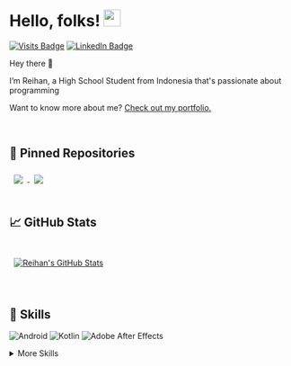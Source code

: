 # Hello, folks! <img src="https://raw.githubusercontent.com/MartinHeinz/MartinHeinz/master/wave.gif" width="30px">

[![Visits Badge](https://badges.pufler.dev/visits/reihanfatilla/reihanfatilla)](https://github.com/reihanfatilla)
[![LinkedIn Badge](https://img.shields.io/badge/LinkedIn-Profile-informational?style=flat&logo=linkedin&logoColor=white&color=0D76A8)](https://www.linkedin.com/in/muhammad-reihan-fatilla-48a62721a//)

Hey there 👋

I’m Reihan, a High School Student from Indonesia that's passionate about programming 

Want to know more about me? [Check out my portfolio.]()


<br>

## 📌 Pinned Repositories

<a href="https://github.com/ReihanFatilla/Notto">
<img align="center" style="margin:0.5rem" src="https://github-readme-stats.vercel.app/api/pin/?username=reihanfatilla&repo=Notto&title_color=ffffff&text_color=c9cacc&icon_color=4AB197&bg_color=1A2B34" />
</a>

<a href="https://github.com/ReihanFatilla/Health-News">
  <img align="center" style="margin:0.5rem" src="https://github-readme-stats.vercel.app/api/pin/?username=reihanfatilla&repo=Health-News&title_color=ffffff&text_color=c9cacc&icon_color=4AB197&bg_color=1A2B34" />
</a>

<br>
<br>

## &#x1f4c8; GitHub Stats

<br>

<a href="https://github.com/reihanfatilla">
  <img align="center" style="margin:0.5rem" src="https://github-readme-stats.vercel.app/api?username=reihanfatilla&show_icons=true&line_height=27&count_private=true&title_color=ffffff&text_color=c9cacc&icon_color=4AB097&bg_color=1A2B34" alt="Reihan's GitHub Stats" />
</a>
<br>

<br>
<br>

## 💼 Skills

![Android](https://img.shields.io/badge/Android-3DDC84?style=for-the-badge&logo=android&logoColor=white)
![Kotlin](https://img.shields.io/badge/kotlin-%230095D5.svg?style=for-the-badge&logo=kotlin&logoColor=white)
![Adobe After Effects](https://img.shields.io/badge/Adobe%20After%20Effects-9999FF.svg?style=for-the-badge&logo=Adobe%20After%20Effects&logoColor=white)


<details>
<summary>More Skills</summary>
<br>

![CSS3](https://img.shields.io/badge/css3-%231572B6.svg?style=for-the-badge&logo=css3&logoColor=white)
![HTML5](https://img.shields.io/badge/html5-%23E34F26.svg?style=for-the-badge&logo=html5&logoColor=white)
![JavaScript](https://img.shields.io/badge/javascript-%23323330.svg?style=for-the-badge&logo=javascript&logoColor=%23F7DF1E)
<br>

![Figma](https://img.shields.io/badge/figma-%23F24E1E.svg?style=for-the-badge&logo=figma&logoColor=white)



</details>

